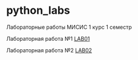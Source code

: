 # python_labs
Лабораторные работы МИСИС 1 курс 1 семестр

Лабораторная работа №1 [LAB01](/src/lab01/README.md)

Лабораторная работа №2 [LAB02](/src/lab02/README.md)